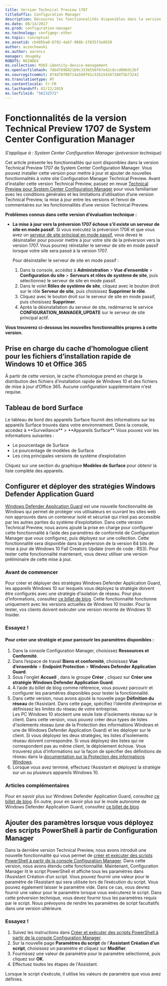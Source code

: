 ```yaml
---
title: Version Technical Preview 1707
titleSuffix: Configuration Manager
description: Découvrez les fonctionnalités disponibles dans la version Technical Preview 1707 de System Center Configuration Manager.
ms.date: 08/14/2017
ms.prod: configuration-manager
ms.technology: configmgr-other
ms.topic: conceptual
ms.assetid: cb405ba0-8792-4ab7-988b-2f835f3a9550
author: aczechowski
ms.author: aaroncz
manager: dougeby
ROBOTS: NOINDEX
ms.collection: M365-identity-device-management
ms.openlocfilehash: 7dbd7696821b9c333b556f67e42cdccd086dc2bf
ms.sourcegitcommit: 874d78f08714a509f61c52b154387268f5b73242
ms.translationtype: HT
ms.contentlocale: fr-FR
ms.lasthandoff: 02/12/2019
ms.locfileid: "56132572"
---
```

# <a name="capabilities-in-technical-preview-1707-for-system-center-configuration-manager"></a>Fonctionnalités de la version Technical Preview 1707 de System Center Configuration Manager

*S’applique à : System Center Configuration Manager (préversion technique)*

Cet article présente les fonctionnalités qui sont disponibles dans la version Technical Preview 1707 de System Center Configuration Manager. Vous pouvez installer cette version pour mettre à jour et ajouter de nouvelles fonctionnalités à votre site Configuration Manager Technical Preview. Avant d’installer cette version Technical Preview, passez en revue [Technical Preview pour System Center Configuration Manager](../../core/get-started/technical-preview.md) pour vous familiariser avec les conditions générales et les limitations d’utilisation d’une version Technical Preview, la mise à jour entre les versions et l’envoi de commentaires sur les fonctionnalités d’une version Technical Preview.     


<!--  Known Issues Template   
**Known Issues in this Technical Preview:**
-   **Issue Name**. Details
    Workaround details.
-->

**Problèmes connus dans cette version d’évaluation technique :**
- **La mise à jour vers la préversion 1707 échoue s’il existe un serveur de site en mode passif**. Si vous exécutez la préversion 1706 et que vous avez un [serveur de site principal en mode passif](/sccm/core/get-started/capabilities-in-technical-preview-1706#site-server-role-high-availability), vous devez le désinstaller pour pouvoir mettre à jour votre site de la préversion vers la version 1707. Vous pourrez réinstaller le serveur de site en mode passif lorsque votre site sera passé à la version 1707.

  Pour désinstaller le serveur de site en mode passif :
  1. Dans la console, accédez à **Administration** > **Vue d’ensemble** > **Configuration du site** > **Serveurs et rôles de système de site**, puis sélectionnez le serveur de site en mode passif.
  2. Dans le volet **Rôles de système de site**, cliquez avec le bouton droit sur le rôle **Serveur de site**, puis choisissez **Supprimer le rôle**.
  3. Cliquez avec le bouton droit sur le serveur de site en mode passif, puis choisissez **Supprimer**.
  4. Après la désinstallation du serveur de site, redémarrez le service **CONFIGURATION_MANAGER_UPDATE** sur le serveur de site principal actif.



**Vous trouverez ci-dessous les nouvelles fonctionnalités propres à cette version.**  

<!--  Rough Section Template
##  FEATURE

### Procedure 1
### Try it out!  
 Try to complete the following tasks and then send us **Feedback** from the **Home** tab of the Ribbon to let us know how it worked:
 -  Task 1
 -  Task 2              
-->

## <a name="client-peer-cache-support-for-express-installation-files-for-windows-10-and-office-365"></a>Prise en charge du cache d’homologue client pour les fichiers d’installation rapide de Windows 10 et Office 365
<!-- 1352486 --> À partir de cette version, le cache d’homologue prend en charge la distribution des fichiers d’installation rapide de Windows 10 et des fichiers de mise à jour d’Office 365. Aucune configuration supplémentaire n'est requise.

## <a name="surface-device-dashboard"></a>Tableau de bord Surface
<!--1355788--> Le tableau de bord des appareils Surface fournit des informations sur les appareils Surface trouvés dans votre environnement. Dans la console, accédez à **Surveillance** > **Appareils Surface**. Vous pouvez voir les informations suivantes :
- Le pourcentage de Surface
- Le pourcentage de modèles de Surface
- Les cinq principales versions de système d’exploitation

Cliquez sur une section du graphique **Modèles de Surface** pour obtenir la liste complète des appareils.  

## <a name="configure-and-deploy-windows-defender-application-guard-policies"></a>Configurer et déployer des stratégies Windows Defender Application Guard
<!-- 1351960 -->

[Windows Defender Application Guard](https://blogs.windows.com/msedgedev/2016/09/27/application-guard-microsoft-edge/#XLxEbcpkuKcFebrw.97) est une nouvelle fonctionnalité de Windows qui permet de protéger vos utilisateurs en ouvrant les sites web non approuvés dans un conteneur isolé et sécurisé qui n’est pas accessible par les autres parties du système d’exploitation. Dans cette version Technical Preview, nous avons ajouté la prise en charge pour configurer cette fonctionnalité à l’aide des paramètres de conformité de Configuration Manager que vous configurez, puis déployez sur une collection. Cette fonctionnalité sera disponible dans la préversion de la version 64 bits de mise à jour de Windows 10 Fall Creators Update (nom de code : RS3). Pour tester cette fonctionnalité maintenant, vous devez utiliser une version préliminaire de cette mise à jour.

### <a name="before-you-start"></a>Avant de commencer

Pour créer et déployer des stratégies Windows Defender Application Guard, les appareils Windows 10 sur lesquels vous déployez la stratégie doivent être configurés avec une stratégie d’isolation de réseau. Pour plus d’informations, consultez [ce billet de blog](https://blogs.windows.com/msedgedev/2016/09/27/application-guard-microsoft-edge/#BmJGKPfSjHHzsMmI.97). Cette fonctionnalité fonctionne uniquement avec les versions actuelles de Windows 10 Insider. Pour la tester, vos clients doivent exécuter une version récente de Windows 10 Insider.

### <a name="try-it-out"></a>Essayez !

#### <a name="to-create-a-policy-and-to-browse-the-available-settings"></a>Pour créer une stratégie et pour parcourir les paramètres disponibles :

1. Dans la console Configuration Manager, choisissez **Ressources et Conformité**.
2. Dans l’espace de travail **Biens et conformité**, choisissez **Vue d’ensemble** > **Endpoint Protection** > **Windows Defender Application Guard**.
3. Sous l'onglet **Accueil** , dans le groupe **Créer** , cliquez sur **Créer une stratégie Windows Defender Application Guard**.
4. À l’aide du billet de blog comme référence, vous pouvez parcourir et configurer les paramètres disponibles pour tester la fonctionnalité.
5. Dans cette version, nous avons ajouté la nouvelle page **Définition du réseau** de l’Assistant. Dans cette page, spécifiez l’identité d’entreprise et définissez les limites du réseau de votre entreprise.<br>Les PC Windows 10 stockent une seule liste d’isolements réseau sur le client. Dans cette version, vous pouvez créer deux types de listes d’isolements réseau (une de la Protection des informations Windows et une de Windows Defender Application Guard) et les déployer sur le client. Si vous déployez les deux stratégies, les listes d’isolements réseau doivent correspondre. Si vous déployez des listes qui ne correspondent pas au même client, le déploiement échoue.
Vous trouverez plus d’informations sur la façon de spécifier des définitions de réseau dans la [documentation sur la Protection des informations Windows](https://docs.microsoft.com/windows/threat-protection/windows-information-protection/create-wip-policy-using-sccm).
6. Lorsque vous avez terminé, effectuez l’Assistant et déployez la stratégie sur un ou plusieurs appareils Windows 10.

### <a name="further-reading"></a>Articles complémentaires
Pour en savoir plus sur Windows Defender Application Guard, consultez [ce billet de blog](https://blogs.windows.com/msedgedev/2016/09/27/application-guard-microsoft-edge/#BmJGKPfSjHHzsMmI.97). En outre, pour en savoir plus sur le mode autonome de Windows Defender Application Guard, consultez [ce billet de blog](https://techcommunity.microsoft.com/t5/Windows-Insider-Program/Windows-Defender-Application-Guard-Standalone-mode/td-p/66903).

## <a name="add-parameters-when-you-deploy-powershell-scripts-from-configuration-manager"></a>Ajouter des paramètres lorsque vous déployez des scripts PowerShell à partir de Configuration Manager

<!-- 1236459 --->

Dans la dernière version Technical Preview, nous avons introduit une nouvelle fonctionnalité qui vous permet de [créer et exécuter des scripts PowerShell à partir de la console Configuration Manager](/sccm/core/get-started/capabilities-in-technical-preview-1706#create-and-run-powershell-scripts-from-the-configuration-manager-console).
Dans cette version, nous avons étendu cette fonctionnalité. Maintenant, Configuration Manager lit le script PowerShell et affiche tous les paramètres dans l’Assistant Création d’un script. Vous pouvez fournir une valeur pour le paramètre de l’Assistant qui sera utilisée lors de l’exécution du script. Vous pouvez également laisser le paramètre vide. Dans ce cas, vous devrez fournir une valeur pour le paramètre lorsque vous exécuterez le script.
Dans cette préversion technique, vous devez fournir tous les paramètres requis par le script. Nous prévoyons de rendre les paramètres de script facultatifs dans une version ultérieure.

### <a name="try-it-out"></a>Essayez !

1. Suivez les instructions dans [Créer et exécuter des scripts PowerShell à partir de la console Configuration Manager](/sccm/core/get-started/capabilities-in-technical-preview-1706#create-and-run-powershell-scripts-from-the-configuration-manager-console).
2. Sur la nouvelle page **Paramètres du script** de l’**Assistant Création d’un script**, choisissez un paramètre et cliquez sur **Modifier**.
3. Fournissez une valeur de paramètre pour le paramètre sélectionné, puis cliquez sur **OK**.
4. Effectuez toutes les étapes de l'Assistant.

Lorsque le script s’exécute, il utilise les valeurs de paramètre que vous avez définies.
